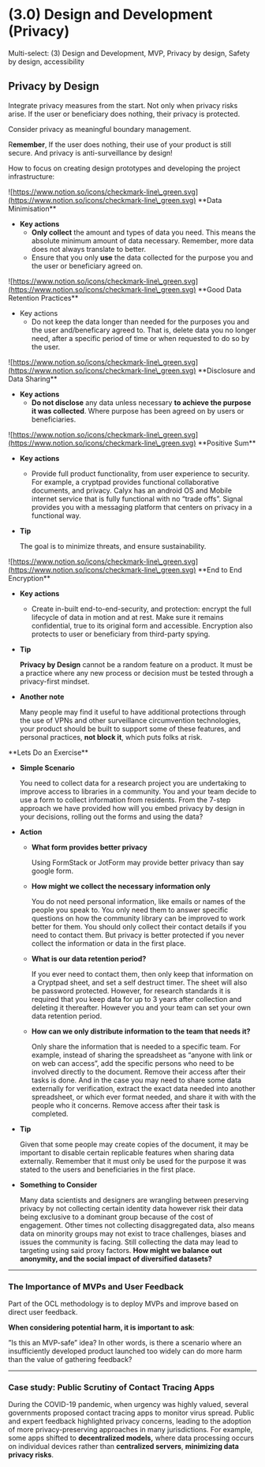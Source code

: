 # (3.0) Design and Development (Privacy)

Multi-select: (3) Design and Development, MVP, Privacy by design, Safety by design, accessibility

## Privacy by Design

Integrate privacy measures from the start. Not only when privacy risks arise. If the user or beneficiary does nothing, their privacy is protected.

Consider privacy as meaningful boundary management.

R**emember**, If the user does nothing, their use of your product is still secure. And privacy is anti-surveillance by design!

How to focus on creating design prototypes and developing the project infrastructure:

![https://www.notion.so/icons/checkmark-line\_green.svg](https://www.notion.so/icons/checkmark-line\_green.svg) \*\*Data Minimisation\*\*

* **Key actions**
  * **Only collect** the amount and types of data you need. This means the absolute minimum amount of data necessary. Remember, more data does not always translate to better.
  * Ensure that you only **use** the data collected for the purpose you and the user or beneficiary agreed on.

![https://www.notion.so/icons/checkmark-line\_green.svg](https://www.notion.so/icons/checkmark-line\_green.svg) \*\*Good Data Retention Practices\*\*

* Key actions
  * Do not keep the data longer than needed for the purposes you and the user and/beneficary agreed to. That is, delete data you no longer need, after a specific period of time or when requested to do so by the user.

![https://www.notion.so/icons/checkmark-line\_green.svg](https://www.notion.so/icons/checkmark-line\_green.svg) \*\*Disclosure and Data Sharing\*\*

* **Key actions**
  * **Do not disclose** any data unless necessary **to achieve the purpose it was collected**. Where purpose has been agreed on by users or beneficiaries.

![https://www.notion.so/icons/checkmark-line\_green.svg](https://www.notion.so/icons/checkmark-line\_green.svg) \*\*Positive Sum\*\*

* **Key actions**
  * Provide full product functionality, from user experience to security. For example, a cryptpad provides functional collaborative documents, and privacy. Calyx has an android OS and Mobile internet service that is fully functional with no “trade offs”. Signal provides you with a messaging platform that centers on privacy in a functional way.
*   **Tip**

    The goal is to minimize threats, and ensure sustainability.

![https://www.notion.so/icons/checkmark-line\_green.svg](https://www.notion.so/icons/checkmark-line\_green.svg) \*\*End to End Encryption\*\*

* **Key actions**
  * Create in-built end-to-end-security, and protection: encrypt the full lifecycle of data in motion and at rest. Make sure it remains confidential, true to its original form and accessible. Encryption also protects to user or beneficiary from third-party spying.
*   **Tip**

    **Privacy by Design** cannot be a random feature on a product. It must be a practice where any new process or decision must be tested through a privacy-first mindset.
*   **Another note**

    Many people may find it useful to have additional protections through the use of VPNs and other surveillance circumvention technologies, your product should be built to support some of these features, and personal practices, **not block it**, which puts folks at risk.

&#x20;\*\*Lets Do an Exercise\*\*

*   **Simple Scenario**

    You need to collect data for a research project you are undertaking to improve access to libraries in a community. You and your team decide to use a form to collect information from residents. From the 7-step approach we have provided how will you embed privacy by design in your decisions, rolling out the forms and using the data?
* **Action**
  *   **What form provides better privacy**

      Using FormStack or JotForm may provide better privacy than say google form.
  *   **How might we collect the necessary information only**

      You do not need personal information, like emails or names of the people you speak to. You only need them to answer specific questions on how the community library can be improved to work better for them. You should only collect their contact details if you need to contact them. But privacy is better protected if you never collect the information or data in the first place.
  *   **What is our data retention period?**

      If you ever need to contact them, then only keep that information on a Cryptpad sheet, and set a self destruct timer. The sheet will also be password protected. However, for research standards it is required that you keep data for up to 3 years after collection and deleting it thereafter. However you and your team can set your own data retention period.
  *   **How can we only distribute information to the team that needs it?**

      Only share the information that is needed to a specific team. For example, instead of sharing the spreadsheet as “anyone with link or on web can access”, add the specific persons who need to be involved directly to the document. Remove their access after their tasks is done. And in the case you may need to share some data externally for verification, extract the exact data needed into another spreadsheet, or which ever format needed, and share it with with the people who it concerns. Remove access after their task is completed.
*   **Tip**

    Given that some people may create copies of the document, it may be important to disable certain replicable features when sharing data externally. Remember that it must only be used for the purpose it was stated to the users and beneficiaries in the first place.
*   **Something to Consider**

    Many data scientists and designers are wrangling between preserving privacy by not collecting certain identity data however risk their data being exclusive to a dominant group because of the cost of engagement. Other times not collecting disaggregated data, also means data on minority groups may not exist to trace challenges, biases and issues the community is facing. Still collecting the data may lead to targeting using said proxy factors. **How might we balance out anonymity, and the social impact of diversified datasets?**

***

### **The Importance of MVPs and User Feedback**

Part of the OCL methodology is to deploy MVPs and improve based on direct user feedback.

**When considering potential harm, it is important to ask**:

”Is this an MVP-safe” idea? In other words, is there a scenario where an insufficiently developed product launched too widely can do more harm than the value of gathering feedback?

***

### **Case study: Public Scrutiny of Contact Tracing Apps**

During the COVID-19 pandemic, when urgency was highly valued, several governments proposed contact tracing apps to monitor virus spread. Public and expert feedback highlighted privacy concerns, leading to the adoption of more privacy-preserving approaches in many jurisdictions. For example, some apps shifted to **decentralized models,** where data processing occurs on individual devices rather than **centralized servers**, **minimizing data privacy risks**.
